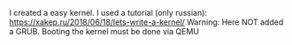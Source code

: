 I created a easy kernel. I used a tutorial (only russian): https://xakep.ru/2018/06/18/lets-write-a-kernel/
Warning: Here NOT added a GRUB. Booting the kernel must be done via QEMU
